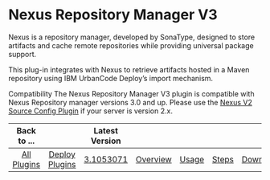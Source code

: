 
Nexus Repository Manager V3
===========================

Nexus is a repository manager, developed by SonaType, designed to store artifacts and cache remote repositories while providing universal package support.

This plug-in integrates with Nexus to retrieve artifacts hosted in a Maven repository using IBM UrbanCode Deploy’s import mechanism.

Compatibility The Nexus Repository Manager V3 plugin is compatible with Nexus Repository manager versions 3.0 and up. Please use the [Nexus V2 Source Config Plugin](https://urbancode.github.io/IBM-UCx-PLUGIN-DOCS/UCD/nexus-source-config/) if your server is version 2.x.


|Back to ...||Latest Version|||||
| :---: | :---: | :---: | :---: | :---: | :---: | :---: |
|[All Plugins](../../index.md)|[Deploy Plugins](../README.md)|[3.1053071](https://raw.githubusercontent.com/UrbanCode/IBM-UCD-PLUGINS/main/files/sourceconfig-nexus-v3/sourceconfig-nexus-v3-3.1053071.zip)|[Overview](overview.md)|[Usage](usage.md)|[Steps](steps.md)|[Downloads](downloads.md)|

